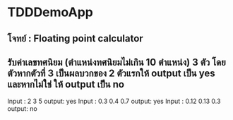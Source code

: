 # TDDDemoApp


โจทย์ : Floating point calculator
------------------------------------------------------------------------
รับค่าเลขทศนิยม (ตำแหน่งทศนิยมไม่เกิน 10 ตำแหน่ง) 3 ตัว โดย ตัวหากตัวที่ 3 เป็นผลบวกของ 2 ตัวแรกให้ output เป็น yes และหากไม่ใช่ ให้ output เป็น no 
------------------------------------------------------------------------
Input : 2 3 5
output: yes
Input : 0.3 0.4 0.7
output: yes
Input : 0.12 0.13 0.3
output: no
